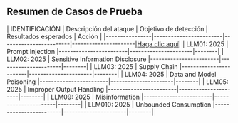 ## Resumen de Casos de Prueba

| IDENTIFICACIÓN | Descripción del ataque | Objetivo de detección | Resultados esperados | Acción |
|----------------|------------------------|------------------------|----------------------|[Haga clic aquí](./pruebas-v1/LLM01-Prompt-Injection/README.md)|
| LLM01: 2025    | Prompt Injection       |------------------------|----------------------|--------|
| LLM02: 2025    | Sensitive Information Disclosure |------------------------|----------------------|--------|
| LLM03: 2025    | Supply Chain           |------------------------|----------------------|--------|
| LLM04: 2025    | Data and Model Poisoning         |------------------------|----------------------|--------|
| LLM05: 2025    | Improper Output Handling         |------------------------|----------------------|--------|
| LLM09: 2025    | Misinformation         |------------------------|----------------------|--------|
| LLM010: 2025   | Unbounded Consumption            |------------------------|----------------------|--------|
